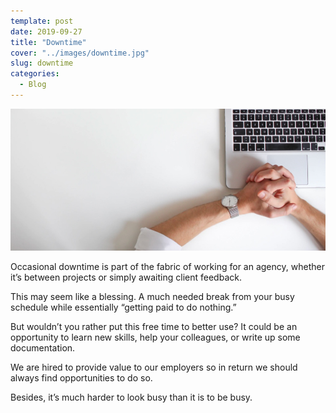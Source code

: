 ```yaml
---
template: post
date: 2019-09-27
title: "Downtime"
cover: "../images/downtime.jpg"
slug: downtime
categories:
  - Blog
---
```


<img src="../images/downtime.jpg" className="post-cover-image webfeedsFeaturedVisual" />

Occasional downtime is part of the fabric of working for an agency, whether it’s between projects or simply awaiting client feedback.

This may seem like a blessing. A much needed break from your busy schedule while essentially “getting paid to do nothing.”

But wouldn’t you rather put this free time to better use? It could be an opportunity to learn new skills, help your colleagues, or write up some documentation.

We are hired to provide value to our employers so in return we should always find opportunities to do so.

Besides, it’s much harder to look busy than it is to be busy.

